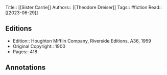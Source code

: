 Title:: [[Sister Carrie]]
Authors:: [[Theodore Dreiser]]
Tags:: #fiction 
Read:: [[2023-06-29]]

## Editions
- Edition:: Houghton Mifflin Company, Riverside Editions, A36, 1959
- Original Copyright:: 1900
- Pages:: 418

## Annotations
